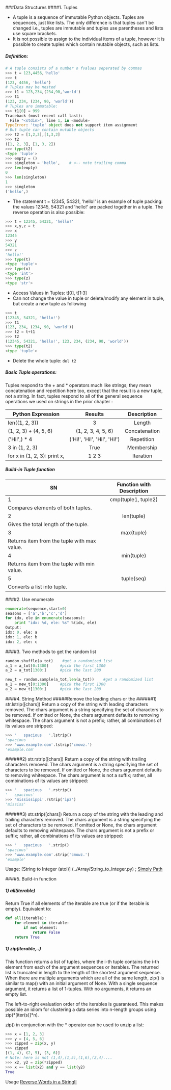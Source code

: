 ###Data Structures 
####1. Tuples 
* A tuple is a sequence of immutable Python objects. Tuples are sequences, just like lists. The only difference is that tuples can't be changed i.e., tuples are immutable and tuples use parentheses and lists use square brackets.
* It is not possible to assign to the individual items of a tuple, however it is possible to create tuples which contain mutable objects, such as lists.

##### Definition:
```python
# A tuple consists of a number o fvalues seperated by commas 
>>> t = 123,4456,'hello'
>>> t
(123, 4456, 'hello')
# Tuples may be nested 
>>> t1 = 123,234,(234,90,'world')
>>> t1
(123, 234, (234, 90, 'world'))
# Tuples are immutable:
>>> t1[0] = 999
Traceback (most recent call last):
  File "<stdin>", line 1, in <module>
TypeError: 'tuple' object does not support item assignment
# But tuple can contain mutable objects 
>>> t2 = [1,2,3],[1,3,2]
>>> t2
([1, 2, 3], [1, 3, 2])
>>> type(t2)
<type 'tuple'>
>>> empty = ()
>>> singleton = 'hello',    # <-- note trailing comma
>>> len(empty)
0
>>> len(singleton)
1
>>> singleton
('hello',)
```
* The statement t = 12345, 54321, 'hello!' is an example of tuple packing: the values 12345, 54321 and 'hello!' are packed together in a tuple. The reverse operation is also possible:
```python
>>> t = 12345, 54321, 'hello!'
>>> x,y,z = t
>>> x
12345
>>> y
54321
>>> z
'hello!'
>>> type(t)
<type 'tuple'>
>>> type(x)
<type 'int'>
>>> type(z)
<type 'str'>
```
* Access Values in Tuples: t[0], t[1:3]
* Can not change the value in tuple or delete/modify any element in tuple, but create a new tuple as following
```python
>>> t
(12345, 54321, 'hello!')
>>> t1
(123, 234, (234, 90, 'world'))
>>> t2 = t+t1
>>> t2
(12345, 54321, 'hello!', 123, 234, (234, 90, 'world'))
>>> type(t2)
<type 'tuple'>
```
* Delete the whole tuple: ```del t2```

##### Basic Tuple operations:
Tuples respond to the + and * operators much like strings; they mean concatenation and repetition here too, except that the result is a new tuple, not a string.
In fact, tuples respond to all of the general sequence operations we used on strings in the prior chapter :

| Python Expression	| Results	| Description
|---|:---:|:---:|
| len((1, 2, 3)) |	3 |	Length
| (1, 2, 3) + (4, 5, 6)	| (1, 2, 3, 4, 5, 6) |	Concatenation
| ('Hi!',) * 4	| ('Hi!', 'Hi!', 'Hi!', 'Hi!')|	Repetition
| 3 in (1, 2, 3) |	True|	Membership
| for x in (1, 2, 3): print x,|	1 2 3 |	Iteration

##### Build-in Tuple function 
|SN	| Function with Description
|---|:---:|
1	| cmp(tuple1, tuple2)
  | Compares elements of both tuples.
2	| len(tuple)
  | Gives the total length of the tuple.
3	| max(tuple)
  | Returns item from the tuple with max value.
4	| min(tuple)
  | Returns item from the tuple with min value.
5	| tuple(seq)
  | Converts a list into tuple.

####2. Use enumerate 
```python
enumerate(sequence,start=0)
seasons = ['a','b','c','d']
for idx, ele in enumerate(seasons):
    print "idx: %d, ele: %s" %(idx, ele)
Output:
idx: 0, ele: a
idx: 1, ele: b
idx: 2, ele: c
```

####3. Two methods to get the random list
```python
random.shuffle(a_tot)    #get a randomized list
a_1 = a_tot[0:1300]     #pick the first 1300
a_2 = a_tot[1300:]      #pick the last 200

new_t = random.sample(a_tot,len(a_tot))    #get a randomized list
a_1 = new_t[0:1300]     #pick the first 1300
a_2 = new_t[1300:]      #pick the last 200
```
####4. String Method 
#####Remove the leading chars or the 
######1) str.lstrip([chars])
Return a copy of the string with leading characters removed. The chars argument is a string specifying the set of characters to be removed. If omitted or None, the chars argument defaults to removing whitespace. The chars argument is not a prefix; rather, all combinations of its values are stripped:
```python
>>> '   spacious   '.lstrip()
'spacious   '
>>> 'www.example.com'.lstrip('cmowz.')
'example.com'
```

######2) str.rstrip([chars])
Return a copy of the string with trailing characters removed. The chars argument is a string specifying the set of characters to be removed. If omitted or None, the chars argument defaults to removing whitespace. The chars argument is not a suffix; rather, all combinations of its values are stripped:
```python
>>> '   spacious   '.rstrip()
'   spacious'
>>> 'mississippi'.rstrip('ipz')
'mississ'
```

######3) str.strip([chars])
Return a copy of the string with the leading and trailing characters removed. The chars argument is a string specifying the set of characters to be removed. If omitted or None, the chars argument defaults to removing whitespace. The chars argument is not a prefix or suffix; rather, all combinations of its values are stripped:
```python
>>> '   spacious   '.strip()
'spacious'
>>> 'www.example.com'.strip('cmowz.')
'example'
```
Usage: [String to Integer (atoi)] (../Array/String_to_Integer.py) ;
[Simply Path](../Array/Simplify_Path.py)


####5. Build-in function
##### 1) all(iterable)
Return True if all elements of the iterable are true (or if the iterable is empty). Equivalent to:
```python
def all(iterable):
    for element in iterable:
        if not element:
            return False
    return True
```

##### 1) zip(iterable,..)
This function returns a list of tuples, where the i-th tuple contains the i-th element from each of the argument sequences or iterables. The returned list is truncated in length to the length of the shortest argument sequence. When there are multiple arguments which are all of the same length, zip() is similar to map() with an initial argument of None. With a single sequence argument, it returns a list of 1-tuples. With no arguments, it returns an empty list.

The left-to-right evaluation order of the iterables is guaranteed. This makes possible an idiom for clustering a data series into n-length groups using zip(*[iter(s)]*n).

zip() in conjunction with the * operator can be used to unzip a list:
```python
>>> x = [1, 2, 3]
>>> y = [4, 5, 6]
>>> zipped = zip(x, y)
>>> zipped
[(1, 4), (2, 5), (3, 6)]
# Note: here is not (1,4),(1,5),(1,6),(2,4)....
>>> x2, y2 = zip(*zipped)
>>> x == list(x2) and y == list(y2)
True
```
Usage 
[Reverse Words in a StringII](../Array/Reverse_Words_in_a_StringII.py)

